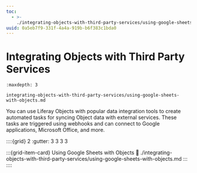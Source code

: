 ```yaml
---
toc:
  - >-
    ./integrating-objects-with-third-party-services/using-google-sheets-with-objects.md
uuid: 0a5eb7f9-331f-4a4a-919b-b6f383c1bda0
---
```

# Integrating Objects with Third Party Services

```{toctree}
:maxdepth: 3

integrating-objects-with-third-party-services/using-google-sheets-with-objects.md
```

You can use Liferay Objects with popular data integration tools to create automated tasks for syncing Object data with external services. These tasks are triggered using webhooks and can connect to Google applications, Microsoft Office, and more.

::::{grid} 2
:gutter: 3 3 3 3

:::{grid-item-card} Using Google Sheets with Objects
:link: ./integrating-objects-with-third-party-services/using-google-sheets-with-objects.md
:::
::::
